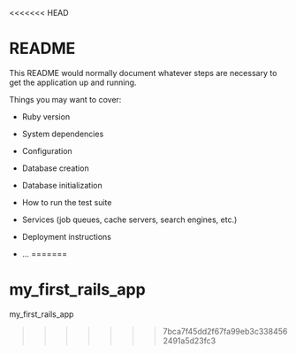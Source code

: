 <<<<<<< HEAD
# README

This README would normally document whatever steps are necessary to get the
application up and running.

Things you may want to cover:

* Ruby version

* System dependencies

* Configuration

* Database creation

* Database initialization

* How to run the test suite

* Services (job queues, cache servers, search engines, etc.)

* Deployment instructions

* ...
=======
# my_first_rails_app
my_first_rails_app
>>>>>>> 7bca7f45dd2f67fa99eb3c3384562491a5d23fc3
